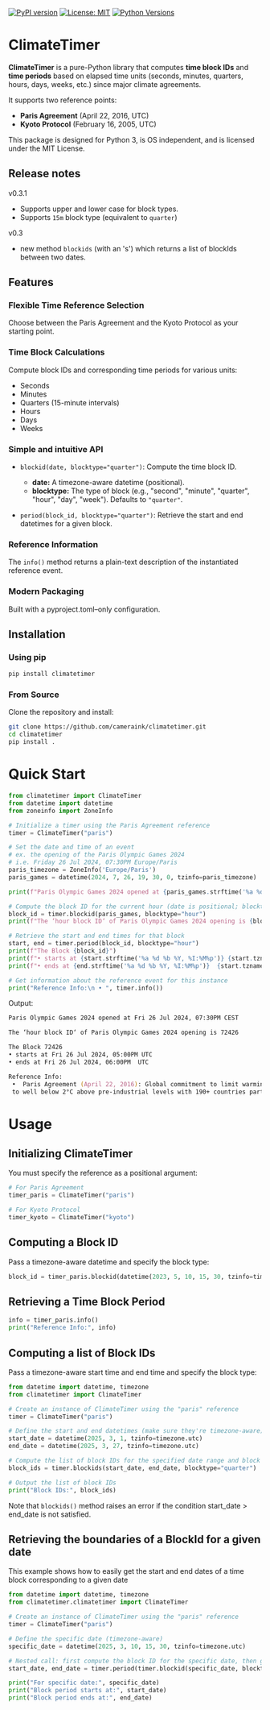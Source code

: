 [![PyPI version](https://img.shields.io/pypi/v/climatetimer.svg)](https://pypi.org/project/climatetimer/)
[![License: MIT](https://img.shields.io/badge/License-MIT-yellow.svg)](LICENSE)
[![Python Versions](https://img.shields.io/pypi/pyversions/climatetimer.svg)](https://pypi.org/project/climatetimer/)

# ClimateTimer

**ClimateTimer** is a pure-Python library that computes **time block IDs** and **time periods** based on elapsed time units (seconds, minutes, quarters, hours, days, weeks, etc.) since major climate agreements.

It supports two reference points:
- **Paris Agreement** (April 22, 2016, UTC)
- **Kyoto Protocol** (February 16, 2005, UTC)

This package is designed for Python 3, is OS independent, and is licensed under the MIT License.

## Release notes

v0.3.1
- Supports upper and lower case for block types.
- Supports `15m` block type (equivalent to `quarter`)

v0.3
- new method `blockids` (with an 's') which returns a list of blockIds between two dates.

## Features

### Flexible Time Reference Selection
Choose between the Paris Agreement and the Kyoto Protocol as your starting point.

### Time Block Calculations
Compute block IDs and corresponding time periods for various units:
  - Seconds
  - Minutes
  - Quarters (15-minute intervals)
  - Hours
  - Days
  - Weeks

### Simple and intuitive API

  - `blockid(date, blocktype="quarter")`: Compute the time block ID.  
    - **date:** A timezone-aware datetime (positional).  
    - **blocktype:** The type of block (e.g., "second", "minute", "quarter", "hour", "day", "week"). Defaults to `"quarter"`.

  - `period(block_id, blocktype="quarter")`: Retrieve the start and end datetimes for a given block.

### Reference Information
  The `info()` method returns a plain-text description of the instantiated reference event.

### Modern Packaging
Built with a pyproject.toml–only configuration.

## Installation

### Using pip
```bash
pip install climatetimer
```

### From Source
Clone the repository and install:
```bash
git clone https://github.com/cameraink/climatetimer.git
cd climatetimer
pip install .
```

# Quick Start
```python
from climatetimer import ClimateTimer
from datetime import datetime
from zoneinfo import ZoneInfo

# Initialize a timer using the Paris Agreement reference
timer = ClimateTimer("paris")

# Set the date and time of an event
# ex. the opening of the Paris Olympic Games 2024
# i.e. Friday 26 Jul 2024, 07:30PM Europe/Paris
paris_timezone = ZoneInfo('Europe/Paris')
paris_games = datetime(2024, 7, 26, 19, 30, 0, tzinfo=paris_timezone)

print(f"Paris Olympic Games 2024 opened at {paris_games.strftime('%a %d %b %Y, %I:%M%p')} {paris_games.tzname()}\n")

# Compute the block ID for the current hour (date is positional; blocktype defaults to "quarter")
block_id = timer.blockid(paris_games, blocktype="hour")
print(f"The ‘hour block ID‘ of Paris Olympic Games 2024 opening is {block_id}\n")

# Retrieve the start and end times for that block
start, end = timer.period(block_id, blocktype="hour")
print(f"The Block {block_id}")
print(f"• starts at {start.strftime('%a %d %b %Y, %I:%M%p')} {start.tzname()}")
print(f"• ends at {end.strftime('%a %d %b %Y, %I:%M%p')}  {start.tzname()}\n")

# Get information about the reference event for this instance
print("Reference Info:\n • ", timer.info())
```

Output:
```zsh
Paris Olympic Games 2024 opened at Fri 26 Jul 2024, 07:30PM CEST

The ‘hour block ID‘ of Paris Olympic Games 2024 opening is 72426

The Block 72426
• starts at Fri 26 Jul 2024, 05:00PM UTC
• ends at Fri 26 Jul 2024, 06:00PM  UTC

Reference Info:
 •  Paris Agreement (April 22, 2016): Global commitment to limit warming
 to well below 2°C above pre-industrial levels with 190+ countries participating.
```

# Usage
## Initializing ClimateTimer
You must specify the reference as a positional argument:
```python
# For Paris Agreement
timer_paris = ClimateTimer("paris")

# For Kyoto Protocol
timer_kyoto = ClimateTimer("kyoto")
```

## Computing a Block ID
Pass a timezone-aware datetime and specify the block type:
```python
block_id = timer_paris.blockid(datetime(2023, 5, 10, 15, 30, tzinfo=timezone.utc), blocktype="hour")
```

## Retrieving a Time Block Period
```python
info = timer_paris.info()
print("Reference Info:", info)
```

## Computing a list of Block IDs
Pass a timezone-aware start time and end time and specify the block type:
```python
from datetime import datetime, timezone
from climatetimer import ClimateTimer

# Create an instance of ClimateTimer using the "paris" reference
timer = ClimateTimer("paris")

# Define the start and end datetimes (make sure they're timezone-aware)
start_date = datetime(2025, 3, 1, tzinfo=timezone.utc)
end_date = datetime(2025, 3, 27, tzinfo=timezone.utc)

# Compute the list of block IDs for the specified date range and block type
block_ids = timer.blockids(start_date, end_date, blocktype="quarter")

# Output the list of block IDs
print("Block IDs:", block_ids)
```

Note that `blockids()` method raises an error if the condition start_date > end_date is not satisfied.

## Retrieving the boundaries of a BlockId for a given date
This example shows how to easily get the start and end dates of a time block
corresponding to a given date 

```python
from datetime import datetime, timezone
from climatetimer.climatetimer import ClimateTimer

# Create an instance of ClimateTimer using the "paris" reference
timer = ClimateTimer("paris")

# Define the specific date (timezone-aware)
specific_date = datetime(2025, 3, 10, 15, 30, tzinfo=timezone.utc)

# Nested call: first compute the block ID for the specific date, then get its period.
start_date, end_date = timer.period(timer.blockid(specific_date, blocktype="hour"), blocktype="hour")

print("For specific date:", specific_date)
print("Block period starts at:", start_date)
print("Block period ends at:", end_date)
```